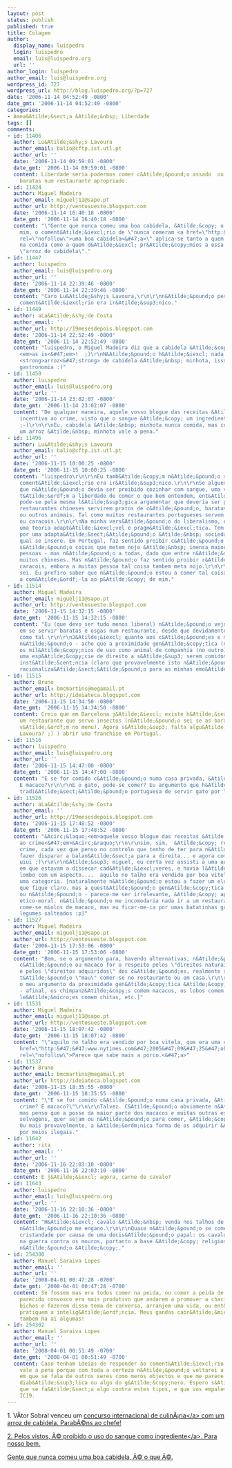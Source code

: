 ```yaml
---
layout: post
status: publish
published: true
title: Colagem
author:
  display_name: luispedro
  login: luispedro
  email: luis@luispedro.org
  url: ''
author_login: luispedro
author_email: luis@luispedro.org
wordpress_id: 727
wordpress_url: http://blog.luispedro.org/?p=727
date: '2006-11-14 04:52:49 -0800'
date_gmt: '2006-11-14 04:52:49 -0800'
categories:
- Amea&Atilde;&sect;a &Atilde;&nbsp; Liberdade
tags: []
comments:
- id: 11406
  author: Lu&Atilde;&shy;s Lavoura
  author_email: balio@cftp.ist.utl.pt
  author_url: ''
  date: '2006-11-14 09:59:01 -0800'
  date_gmt: '2006-11-14 09:59:01 -0800'
  content: Liberdade seria podermos comer c&Atilde;&pound;o assado  ou chop suey de
    baratas num restaurante apropriado.
- id: 11424
  author: Miguel Madeira
  author_email: miguelj11@sapo.pt
  author_url: http://ventosueste.blogspot.com
  date: '2006-11-14 16:40:18 -0800'
  date_gmt: '2006-11-14 16:40:18 -0800'
  content: "\"Gente que nunca comeu uma boa cabidela, &Atilde;&copy; o que &Atilde;&copy;\"\r\n\r\nPara
    mim, o coment&Atilde;&iexcl;rio de \"nunca comeram <a href=\"http:&#47;&#47;oesturrico.wordpress.com&#47;2006&#47;10&#47;24&#47;galinha-de-cabidela-a-algarvia&#47;\"
    rel=\"nofollow\">uma boa cabidela<&#47;a>\" aplica-se tanto a quem proibe o sangue
    na comida como a quem d&Atilde;&iexcl; pr&Atilde;&copy;mios a essa coisa chamada
    \"arroz de cabidela\"."
- id: 11447
  author: luispedro
  author_email: luis@luispedro.org
  author_url: ''
  date: '2006-11-14 22:39:46 -0800'
  date_gmt: '2006-11-14 22:39:46 -0800'
  content: "Caro Lu&Atilde;&shy;s Lavoura,\r\n\r\nn&Atilde;&pound;o percebi se o seu
    coment&Atilde;&iexcl;rio era ir&Atilde;&sup3;nico."
- id: 11449
  author: aLa&Atilde;&shy;de Costa
  author_email: ''
  author_url: http://19mesesdepois.blogspot.com
  date: '2006-11-14 22:52:49 -0800'
  date_gmt: '2006-11-14 22:52:49 -0800'
  content: "luispedro, o Miguel Madeira diz que a cabidela &Atilde;&copy; com batata,
    <em>as is<&#47;em>!  ;)\r\nN&Atilde;&pound;o h&Atilde;&iexcl; nada com um bom
    <strong>arroz<&#47;strong> de cabidela &Atilde;&nbsp; minhota, isso sim, &Atilde;&copy;
    gastronomia :)"
- id: 11450
  author: luispedro
  author_email: luis@luispedro.org
  author_url: ''
  date: '2006-11-14 23:02:07 -0800'
  date_gmt: '2006-11-14 23:02:07 -0800'
  content: "De qualquer maneira, aquele vosso blogue das receitas &Atilde;&copy; um
    incentivo ao crime, visto que o sangue &Atilde;&copy; um ingrediente proibido
    ;-)\r\n\r\nEu, cabidela &Atilde;&nbsp; minhota nunca comida, mas concordo que
    um arroz &Atilde;&nbsp; minhota vale a pena."
- id: 11496
  author: Lu&Atilde;&shy;s Lavoura
  author_email: balio@cftp.ist.utl.pt
  author_url: ''
  date: '2006-11-15 10:00:25 -0800'
  date_gmt: '2006-11-15 10:00:25 -0800'
  content: "luispedro\r\n\r\nEu tamb&Atilde;&copy;m n&Atilde;&pound;o sei se o meu
    coment&Atilde;&iexcl;rio era ir&Atilde;&sup3;nico.\r\n\r\nSe alguem argumenta
    que n&Atilde;&pound;o devia ser proibido cozinhar com sangue, uma vez que as pessoas
    t&Atilde;&ordf;m a liberdade de comer o que bem entendem, ent&Atilde;&pound;o
    pode-se pela mesma l&Atilde;&sup3;gica argumentar que deveria ser permitido aos
    restaurantes chineses servirem pratos de c&Atilde;&pound;o, baratas, osgas, macacos
    ou outros animais. Tal como muitos restaurantes portugueses servem r&Atilde;&pound;s
    ou caracois.\r\n\r\nNa minha vers&Atilde;&pound;o do liberalismo, este deve ser
    uma teoria adapt&Atilde;&iexcl;vel e pragm&Atilde;&iexcl;tica. Tem que ser temperado
    por uma adapta&Atilde;&sect;&Atilde;&pound;o &Atilde;&nbsp; sociedade real na
    qual se insere. Em Portugal, faz sentido proibir c&Atilde;&pound;o e osgas, que
    s&Atilde;&pound;o coisas que metem nojo &Atilde;&nbsp; imensa maior parte das
    pessoas - mas n&Atilde;&pound;o a todas, dado que entre n&Atilde;&sup3;s vivem
    muitos chineses. Mas n&Atilde;&pound;o faz sentido proibir r&Atilde;&pound;s e
    caracois, embora a muitas pessoa tal coisa tambem meta nojo.\r\n\r\nSangue? N&Atilde;&pound;o
    sei. Eu prefiro saber que n&Atilde;&pound;o estou a comer tal coisa, nem ver pessoas
    a com&Atilde;&ordf;-la ao p&Atilde;&copy; de mim."
- id: 11514
  author: Miguel Madeira
  author_email: miguelj11@sapo.pt
  author_url: http://ventosueste.blogspot.com
  date: '2006-11-15 14:32:15 -0800'
  date_gmt: '2006-11-15 14:32:15 -0800'
  content: "Eu (que devo ser tudo menos liberal) n&Atilde;&pound;o vejo problema nenhum
    em se servir baratas e osgas num restaurante, desde que devidamente anunciados
    como tal.\r\n\r\nJ&Atilde;&iexcl; quanto aos c&Atilde;&pound;es e macacos, j&Atilde;&iexcl;
    n&Atilde;&pound;o - acho que a proximidade gen&Atilde;&copy;tica (num caso) e
    os mil&Atilde;&copy;nios de uso como animal de companhia (no outro) d&Atilde;&pound;o-lhes
    uma esp&Atilde;&copy;cie de direito a s&Atilde;&sup3; serem comidos em ultima
    inst&Atilde;&cent;ncia (claro que provavelmente isto n&Atilde;&pound;o passa de
    racionaliza&Atilde;&sect;&Atilde;&pound;o para as minhas emo&Atilde;&sect;&Atilde;&micro;es)."
- id: 11515
  author: Bruno
  author_email: bmcmartins@megamail.pt
  author_url: http://ideiateca.blogspot.com
  date: '2006-11-15 14:34:50 -0800'
  date_gmt: '2006-11-15 14:34:50 -0800'
  content: Creio que em Barcelona j&Atilde;&iexcl; existe h&Atilde;&iexcl; algum tempo
    um restaurante que serve insectos (n&Atilde;&pound;o sei se as baratas em particular
    v&Atilde;&ordf;m no menu). Agora s&Atilde;&sup3; falta algu&Atilde;&copy;m (Lu&Atilde;&shy;s
    Lavoura? ;) ) abrir uma franchise em Portugal.
- id: 11516
  author: luispedro
  author_email: luis@luispedro.org
  author_url: ''
  date: '2006-11-15 14:47:00 -0800'
  date_gmt: '2006-11-15 14:47:00 -0800'
  content: "E se for comido c&Atilde;&pound;o numa casa privada, &Atilde;&copy; crime?
    E macaco?\r\n\r\nE o gato, pode-se comer? Eu argumento que h&Atilde;&iexcl; uma
    tradi&Atilde;&sect;&Atilde;&pound;o portuguesa de servir gato por lebre :)"
- id: 11526
  author: aLa&Atilde;&shy;de Costa
  author_email: ''
  author_url: http://19mesesdepois.blogspot.com
  date: '2006-11-15 17:48:52 -0800'
  date_gmt: '2006-11-15 17:48:52 -0800'
  content: "&Acirc;&laquo;<em>aquele vosso blogue das receitas &Atilde;&copy; um incentivo
    ao crime<&#47;em>&Acirc;&raquo;\r\n\r\nsim, sim,  &Atilde;&copy; realmente um
    crime, cada vez que penso no controlo que tenho de ter para n&Atilde;&pound;o
    fazer disparar a balan&Atilde;&sect;a para a direita... e agora com o Natal??
    uiui ;)\r\n\r\n&Atilde;&sup3; miguel, eu certa vez assisti a uma aula de anatomia,
    em que estavam a dissecar cad&Atilde;&iexcl;veres, e havia l&Atilde;&iexcl; um
    lombo com um aspecto....  aquilo no talho era vendido por boa vitela, que era
    uma categoria. [naturalmente n&Atilde;&pound;o estou a fazer um elogio ao canibalismo,
    que fique claro. mas a quest&Atilde;&pound;o gen&Atilde;&copy;tica - da proximidade
    ou n&Atilde;&pound;o - parece-me ser irrelevante, &Atilde;&copy; apenas uma constru&Atilde;&sect;&Atilde;&pound;o
    etico-moral. n&Atilde;&pound;o me incomodaria nada ir a um restaurante onde se
    come-se miolos de macaco, mas eu ficar-me-ia por umas batatinhas gratinadas com
    legumes salteados :p]"
- id: 11527
  author: Miguel Madeira
  author_email: miguelj11@sapo.pt
  author_url: http://ventosueste.blogspot.com
  date: '2006-11-15 17:53:06 -0800'
  date_gmt: '2006-11-15 17:53:06 -0800'
  content: "Bem, se o argumento para, havendo alternativas, n&Atilde;&pound;o se comer
    c&Atilde;&pound;o ou macaco for o respeito pelos \"direitos naturais\" dos macacos
    e pelos \"direitos adquiridos\" dos c&Atilde;&pound;es, realmente ser&Atilde;&iexcl;
    t&Atilde;&pound;o \"mau\" comer-se no restaurante ou em casa.\r\n\r\n[Claro que
    o meu argumento da proximidade gen&Atilde;&copy;tica &Atilde;&copy; muito fraquinho
    - afinal, os chimpanz&Atilde;&copy;s comem macacos, os lobos comem raposas, os
    le&Atilde;&micro;es comem chitas, etc.]"
- id: 11531
  author: Miguel Madeira
  author_email: miguelj11@sapo.pt
  author_url: http://ventosueste.blogspot.com
  date: '2006-11-15 18:07:42 -0800'
  date_gmt: '2006-11-15 18:07:42 -0800'
  content: "\"aquilo no talho era vendido por boa vitela, que era uma categoria.\"\r\n\r\n<a
    href=\"http:&#47;&#47;www.nytimes.com&#47;2005&#47;09&#47;25&#47;obituaries&#47;24schneebaum.html?ei=5090&amp;en=b6880511cf253c47&amp;ex=1285300800&amp;partner=rssuserland&amp;emc=rss&amp;pagewanted=all\"
    rel=\"nofollow\">Parece que sabe mais a porco.<&#47;a>"
- id: 11537
  author: Bruno
  author_email: bmcmartins@megamail.pt
  author_url: http://ideiateca.blogspot.com
  date: '2006-11-15 18:35:55 -0800'
  date_gmt: '2006-11-15 18:35:55 -0800'
  content: "\"E se for comido c&Atilde;&pound;o numa casa privada, &Atilde;&copy;
    crime? E macaco?\"\r\n\r\nTalvez. C&Atilde;&pound;o obviamente n&Atilde;&pound;o,
    mas penso que a posse da maior parte dos macacos e muitas outras esp&Atilde;&copy;cies
    selvagens, quer sejam ou n&Atilde;&pound;o para comer, &Atilde;&copy; ilegal.
    Ou mais provavelmente, a &Atilde;&ordm;nica forma de os adquirir &Atilde;&copy;
    por meios ilegais."
- id: 11642
  author: rita
  author_email: ''
  author_url: ''
  date: '2006-11-16 22:03:10 -0800'
  date_gmt: '2006-11-16 22:03:10 -0800'
  content: E j&Atilde;&iexcl; agora, carne de cavalo?
- id: 11643
  author: luispedro
  author_email: luis@luispedro.org
  author_url: ''
  date: '2006-11-16 22:10:36 -0800'
  date_gmt: '2006-11-16 22:10:36 -0800'
  content: "H&Atilde;&iexcl; cavalo &Atilde;&nbsp; venda nos talhos de Portugal, se
    n&Atilde;&pound;o me engano.\r\n\r\nQuase n&Atilde;&pound;o se come cavalo na
    cristandade por causa de uma decis&Atilde;&pound;o papal: os cavalos eram precisos
    na guerra contra os mouros, portanto a base &Atilde;&copy; religiosa, mas ilegal
    n&Atilde;&pound;o &Atilde;&copy;."
- id: 254300
  author: Manuel Saraiva Lopes
  author_email: ''
  author_url: ''
  date: '2008-04-01 00:47:28 -0700'
  date_gmt: '2008-04-01 00:47:28 -0700'
  content: Se fossem mas era todos comer na peida, ou comer a peida de outro animal
    parecido convosco era mais produtivo que andarem a promover a chacina de outros
    bichos e fazerem disso tema de conversa, arranjem uma vida, ou ent&Atilde;&pound;o
    pratiquem a intelig&Atilde;&ordf;ncia. Meus gandas cabr&Atilde;&micro;es e putas
    tambem ha ai algumas!
- id: 254302
  author: Manuel Saraiva Lopes
  author_email: ''
  author_url: ''
  date: '2008-04-01 00:51:49 -0700'
  date_gmt: '2008-04-01 00:51:49 -0700'
  content: Caso tenham ideias de responder ao coment&Atilde;&iexcl;rio n&Atilde;&pound;o
    vale a pena porque com toda a certeza n&Atilde;&pound;o voltarei a este site repugnante
    em que se fala de outros seres como meros objectos e que me parece alguma ceita
    diab&Atilde;&sup3;lica ou algo do g&Atilde;&copy;nero. Espero s&Atilde;&copy;riamente
    que se fa&Atilde;&sect;a algo contra estes tipos, e que vos empalem em massa na
    IC19.
---
```

<p>1. V&Atilde;&shy;tor Sobral venceu um <a href="http:&#47;&#47;dn.sapo.pt&#47;2006&#47;10&#47;03&#47;boa_vida&#47;portugal_vence_concurso_internaciona.html">concurso internacional de culin&Atilde;&iexcl;ria<&#47;a> com um arroz de cabidela. Parab&Atilde;&copy;ns ao chefe!</p>
<p>2. Pelos vistos, &Atilde;&copy; proibido o uso do <a href="http:&#47;&#47;tsf.sapo.pt&#47;online&#47;vida&#47;interior.asp?id_artigo=TSF174919">sangue como ingrediente<&#47;a>. Para nosso bem.</p>
<p>Gente que nunca comeu uma boa cabidela, &Atilde;&copy; o que &Atilde;&copy;.</p>
